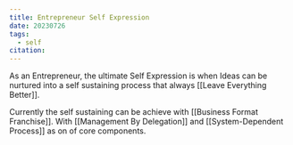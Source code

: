 ```yaml
---
title: Entrepreneur Self Expression
date: 20230726
tags:
  - self
citation:
---
```

As an Entrepreneur, the ultimate Self Expression is when Ideas can be nurtured into a self sustaining process that always [[Leave Everything Better]].

Currently the self sustaining can be achieve with [[Business Format Franchise]]. With [[Management By Delegation]] and [[System-Dependent Process]] as on of core components.